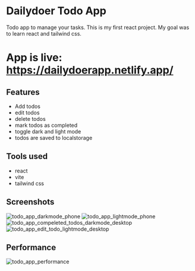 
# Dailydoer Todo App

Todo app to manage your tasks.
This is my first react project. My goal was to learn react and tailwind css. 

# App is live: https://dailydoerapp.netlify.app/

## Features
- Add todos
- edit todos
- delete todos
- mark todos as completed
- toggle dark and light mode
- todos are saved to localstorage

## Tools used
- react
- vite
- tailwind css


## Screenshots
![todo_app_darkmode_phone](https://github.com/TaruHamalainen/react-todo-app/assets/82812247/12726f09-fa27-4f71-976d-07a0fa25adc1)
![todo_app_lightmode_phone](https://github.com/TaruHamalainen/react-todo-app/assets/82812247/38e4d43a-bdb0-4c2f-9bc1-636955ea5e05)
![todo_app_compeleted_todos_darkmode_desktop](https://github.com/TaruHamalainen/react-todo-app/assets/82812247/e086edc6-5f91-447f-976d-9988937df00e)
![todo_app_edit_todo_lightmode_desktop](https://github.com/TaruHamalainen/react-todo-app/assets/82812247/68f1bff7-7ade-4faf-b24c-82680e2a0db5)

## Performance
![todo_app_performance](https://github.com/TaruHamalainen/react-todo-app/assets/82812247/230a6592-b05e-4070-a1d9-1b54bd4b0dc2)






